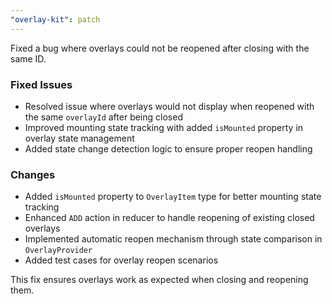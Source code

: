 ```yaml
---
"overlay-kit": patch
---
```


Fixed a bug where overlays could not be reopened after closing with the same ID.

### Fixed Issues
- Resolved issue where overlays would not display when reopened with the same `overlayId` after being closed
- Improved mounting state tracking with added `isMounted` property in overlay state management
- Added state change detection logic to ensure proper reopen handling

### Changes
- Added `isMounted` property to `OverlayItem` type for better mounting state tracking
- Enhanced `ADD` action in reducer to handle reopening of existing closed overlays
- Implemented automatic reopen mechanism through state comparison in `OverlayProvider`
- Added test cases for overlay reopen scenarios

This fix ensures overlays work as expected when closing and reopening them. 
